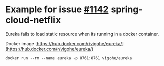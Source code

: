 # Example for issue [#1142](https://github.com/spring-cloud/spring-cloud-netflix/issues/1142) spring-cloud-netflix

Eureka fails to load static resource when its running in a docker container. 

Docker image [https://hub.docker.com/r/vigohe/eureka/](https://hub.docker.com/r/vigohe/eureka/)

`docker run --rm --name eureka -p 8761:8761 vigohe/eureka`


